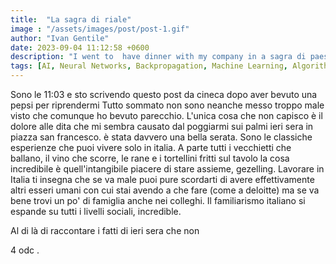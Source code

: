 ```yaml
---
title:  "La sagra di riale"
image : "/assets/images/post/post-1.gif"
author: "Ivan Gentile"
date: 2023-09-04 11:12:58 +0600
description: "I went to  have dinner with my company in a sagra di paese"
tags: [AI, Neural Networks, Backpropagation, Machine Learning, Algorithms, Karpathy, Deep Learning]
---
```


Sono le 11:03 e sto scrivendo questo post da cineca dopo aver bevuto una pepsi per riprendermi
Tutto sommato non sono neanche messo troppo male visto che comunque ho bevuto parecchio. 
L'unica cosa che non capisco è il dolore alle dita che mi sembra causato dal poggiarmi sui palmi ieri sera in piazza san francesco. 
è stata davvero una bella serata. 
Sono le classiche esperienze che puoi vivere solo in italia. 
A parte tutti i vecchietti che ballano, il vino che scorre, le rane e i tortellini fritti sul tavolo la cosa incredibile è quell'intangibile piacere di stare assieme, gezelling. 
Lavorare in Italia ti insegna che se va male puoi pure scordarti di avere effettivamente altri esseri umani con cui stai avendo a che fare (come a deloitte) ma se va bene trovi un po' di famiglia anche nei colleghi. 
Il familiarismo italiano si espande su tutti i livelli sociali, incredible. 

Al di là di raccontare i fatti di ieri sera che non 



4 odc .

















